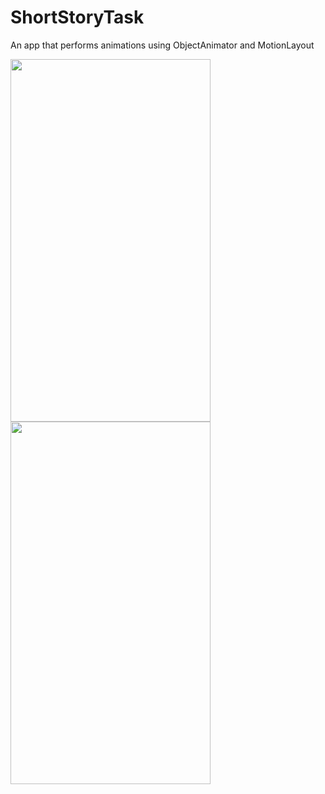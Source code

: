 # ShortStoryTask
An app that performs animations using ObjectAnimator and MotionLayout

<img src="https://user-images.githubusercontent.com/47243793/165403992-a7a142b4-7837-44e3-998c-01fe8478de7c.png" height="580px" width="320px">
<img src="https://user-images.githubusercontent.com/47243793/165404004-8ffc6677-26cf-44d1-8dcb-407f354d3885.png" height="580px" width="320px">
